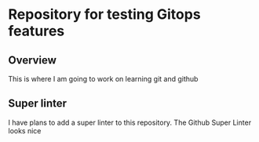 # Repository for testing Gitops features

## Overview

This is where I am going to work on learning git and github

## Super linter

I have plans to add a super linter to this repository. The Github Super Linter looks nice
